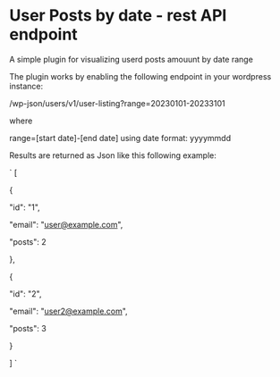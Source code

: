# User Posts by date - rest API endpoint
A simple plugin for visualizing userd posts amouunt by date range

The plugin works by enabling the following endpoint in your wordpress instance:

/wp-json/users/v1/user-listing?range=20230101-20233101

where

range=[start date]-[end date]
using date format: yyyymmdd

Results are returned as Json like this following example:

`
[

 {
 
  "id": "1",
  
  "email": "user@example.com",
  
  "posts": 2
 
 },
 
 {
 
 "id": "2",
 
 "email": "user2@example.com",
 
 "posts": 3
 
 }

]
`

